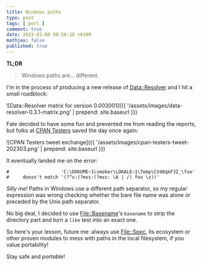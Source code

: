 ```yaml
---
title: Windows paths
type: post
tags: [ perl ]
comment: true
date: 2023-03-08 00:50:18 +0100
mathjax: false
published: true
---
```


**TL;DR**

> Windows paths are... different.

I'm in the process of producing a new release of [Data::Resolver][] and I
hit a small roadblock:

![Data::Resolver matrix for version 0.003001]({{ '/assets/images/data-resolver-0.3.1-matrix.png' | prepend: site.baseurl }})

Fate decided to have some fun and prevented me from reading the reports, but
folks at [CPAN Testers][] saved the day once again:

![CPAN Testers tweet exchange]({{ '/assets/images/cpan-testers-tweet-202303.png' | prepend: site.baseurl }})

It eventually landed me on the error:

```
#                   'C:\DOKUME~1\smoker\LOKALE~1\Temp\CV48qkF3Z_\foo'
#     doesn't match '(?^u:(?mxs:(?mxs: \A | /) foo \z))'
```

*Silly me!* Paths in Windows use a different path separator, so my regular
expression was wrong checking whether the bare file name was alone or
preceded by the Unix path separator.

No big deal, I decided to use [File::Basename][]'s `basename` to strip the
directory part and turn a `like` test into an exact one.

So here's your lesson, future me: always use [File::Spec][], its ecosystem
or other proven modules to mess with paths in the local filesystem, if you
value portability!

Stay safe and *portable*!

[Perl]: https://www.perl.org/
[Data::Resolver]: https://metacpan.org/pod/Data::Resolver
[CPAN Testers]: https://cpantesters.org/
[File::Basename]: https://metacpan.org/pod/File::Basename
[File::Spec]: https://metacpan.org/pod/File::Spec
